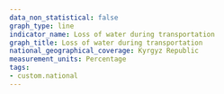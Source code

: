 ```yaml
---
data_non_statistical: false
graph_type: line
indicator_name: Loss of water during transportation
graph_title: Loss of water during transportation
national_geographical_coverage: Kyrgyz Republic
measurement_units: Percentage
tags:
- custom.national
---
```

